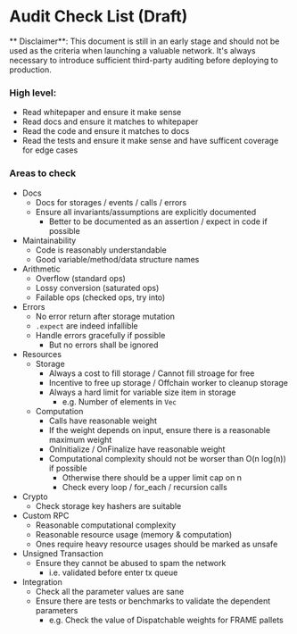 # Audit Check List (Draft)

** Disclaimer**: This document is still in an early stage and should not be used as the criteria when launching a valuable network. It's always necessary to introduce sufficient third-party auditing before deploying to production. 

### High level:

- Read whitepaper and ensure it make sense
- Read docs and ensure it matches to whitepaper
- Read the code and ensure it matches to docs
- Read the tests and ensure it make sense and have sufficent coverage for edge cases

### Areas to check

- Docs
  - Docs for storages / events / calls / errors
  - Ensure all invariants/assumptions are explicitly documented
    - Better to be documented as an assertion / expect in code if possible
- Maintainability
  - Code is reasonably understandable
  - Good variable/method/data structure names
- Arithmetic
  - Overflow (standard ops)
  - Lossy conversion (saturated ops)
  - Failable ops (checked ops, try into)
- Errors
  - No error return after storage mutation
  - `.expect` are indeed infallible
  - Handle errors gracefully if possible
    - But no errors shall be ignored
- Resources
  - Storage
    - Always a cost to fill storage / Cannot fill stroage for free
    - Incentive to free up storage / Offchain worker to cleanup storage
    - Always a hard limit for variable size item in storage
      - e.g. Number of elements in `Vec`
  - Computation
    - Calls have reasonable weight
    - If the weight depends on input, ensure there is a reasonable maximum weight
    - OnInitialize / OnFinalize have reasonable weight
    - Computational complexity should not be worser than O(n log(n)) if possible
      - Otherwise there should be a upper limit cap on n
      - Check every loop / for_each / recursion calls
- Crypto
  - Check storage key hashers are suitable
- Custom RPC
  - Reasonable computational complexity
  - Reasonable resource usage (memory & computation)
  - Ones require heavy resource usages should be marked as unsafe
- Unsigned Transaction
  - Ensure they cannot be abused to spam the network
    - i.e. validated before enter tx queue
- Integration
  - Check all the parameter values are sane
  - Ensure there are tests or benchmarks to validate the dependent parameters
    - e.g. Check the value of Dispatchable weights for FRAME pallets
